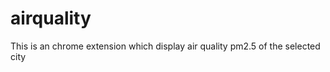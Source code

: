airquality
==========

This is an chrome extension which display air quality pm2.5 of the selected city
